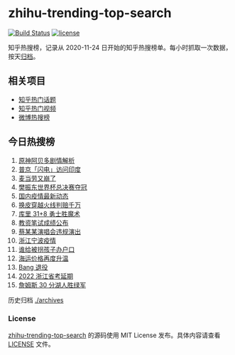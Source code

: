 # zhihu-trending-top-search

[![Build Status](https://github.com/justjavac/zhihu-trending-top-search/workflows/ci/badge.svg?branch=main)](https://github.com/justjavac/zhihu-trending-top-search/actions)
[![license](https://img.shields.io/github/license/justjavac/zhihu-trending-top-search)](https://github.com/justjavac/zhihu-trending-top-search/blob/main/LICENSE)

知乎热搜榜，记录从 2020-11-24 日开始的知乎热搜榜单。每小时抓取一次数据，按天[归档](./archives)。

## 相关项目

- [知乎热门话题](https://github.com/justjavac/zhihu-trending-hot-questions)
- [知乎热门视频](https://github.com/justjavac/zhihu-trending-hot-video)
- [微博热搜榜](https://github.com/justjavac/weibo-trending-hot-search)

## 今日热搜榜

<!-- BEGIN -->
<!-- 最后更新时间 Thu Dec 09 2021 01:15:15 GMT+0800 (China Standard Time) -->

1. [原神阿贝多剧情解析](https://www.zhihu.com/search?q=原神)
1. [普京「闪电」访问印度](https://www.zhihu.com/search?q=普京)
1. [麦当劳又崩了](https://www.zhihu.com/search?q=麦当劳)
1. [樊振东世界杯总决赛夺冠](https://www.zhihu.com/search?q=樊振东)
1. [国内疫情最新动态](https://www.zhihu.com/search?q=疫情)
1. [换皮穿越火线判赔千万](https://www.zhihu.com/search?q=穿越火线)
1. [库里 31+8 勇士胜魔术](https://www.zhihu.com/search?q=勇士)
1. [教资笔试成绩公布](https://www.zhihu.com/search?q=教资笔试成绩)
1. [蔡某某演唱会违规演出](https://www.zhihu.com/search?q=蔡某某)
1. [浙江宁波疫情](https://www.zhihu.com/search?q=宁波)
1. [谁给被拐孩子办户口](https://www.zhihu.com/search?q=被拐孩子)
1. [海运价格再度升温](https://www.zhihu.com/search?q=海运)
1. [Bang 退役](https://www.zhihu.com/search?q=Bang)
1. [2022 浙江省考延期](https://www.zhihu.com/search?q=浙江省考)
1. [詹姆斯 30 分湖人胜绿军](https://www.zhihu.com/search?q=湖人)

<!-- END -->

历史归档 [./archives](./archives)

### License

[zhihu-trending-top-search](https://github.com/justjavac/zhihu-trending-top-search)
的源码使用 MIT License 发布。具体内容请查看 [LICENSE](./LICENSE) 文件。
